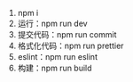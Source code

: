 1. npm i
2. 运行：npm run dev
3. 提交代码：npm run commit
4. 格式化代码：npm run prettier
5. eslint：npm run eslint
6. 构建：npm run build